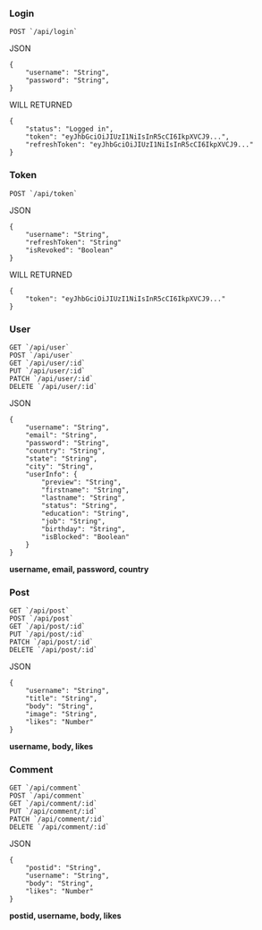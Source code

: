 ### Login
```
POST `/api/login`
```
JSON
```
{
	"username": "String",
	"password": "String",
}
```
WILL RETURNED

```
{
    "status": "Logged in",
    "token": "eyJhbGciOiJIUzI1NiIsInR5cCI6IkpXVCJ9...",
    "refreshToken": "eyJhbGciOiJIUzI1NiIsInR5cCI6IkpXVCJ9..."
}
```
### Token
```
POST `/api/token`
```

JSON
```
{
	"username": "String",
	"refreshToken": "String"
	"isRevoked": "Boolean"
}
```
WILL RETURNED
```
{
    "token": "eyJhbGciOiJIUzI1NiIsInR5cCI6IkpXVCJ9..."
}
```


### User

```
GET `/api/user`
POST `/api/user`
GET `/api/user/:id`
PUT `/api/user/:id`
PATCH `/api/user/:id`
DELETE `/api/user/:id`
```
JSON
```
{
	"username": "String",
	"email": "String",
	"password": "String",
	"country": "String",
	"state": "String",
	"city": "String",
	"userInfo": {
	    "preview": "String",
	    "firstname": "String",
	    "lastname": "String",
	    "status": "String",
	    "education": "String",
	    "job": "String",
	    "birthday": "String",
	    "isBlocked": "Boolean"
	}
}
```

**username, email, password, country**

### Post

```
GET `/api/post`
POST `/api/post`
GET `/api/post/:id`
PUT `/api/post/:id`
PATCH `/api/post/:id`
DELETE `/api/post/:id`
```
JSON
```
{
	"username": "String",
	"title": "String",
	"body": "String",
	"image": "String",
	"likes": "Number"
}
```
**username, body, likes**

### Comment

```
GET `/api/comment`
POST `/api/comment`
GET `/api/comment/:id`
PUT `/api/comment/:id`
PATCH `/api/comment/:id`
DELETE `/api/comment/:id`
```
JSON
```
{
	"postid": "String",
	"username": "String",
	"body": "String",
	"likes": "Number"
}
```
**postid, username, body, likes**